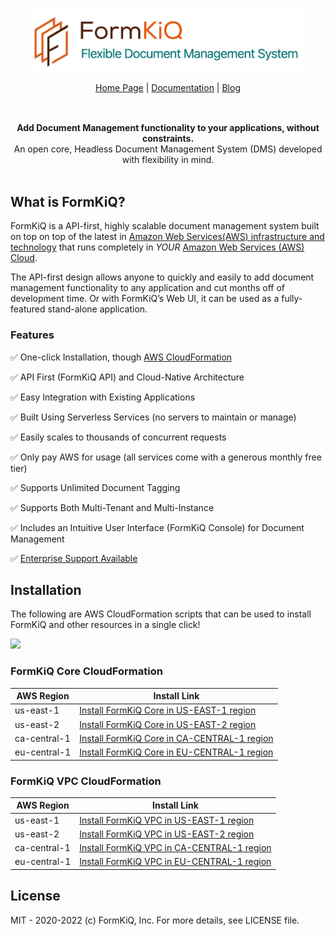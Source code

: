 <br/>

<div align="center" style="margin: 30px;">
<a href="https://formkiq.com/">
  <img src="https://github.com/formkiq/formkiq-core/raw/master/images/logo.png" style="width:600px;" align="center" />
</a>
<br />
<br />

<div align="center">
    <a href="https://formkiq.com">Home Page</a> |
    <a href="https://docs.formkiq.com">Documentation</a> | 
    <a href="https://blog.formkiq.com">Blog</a>
</div>
</div>

<br />

<div align="center"><strong>Add Document Management functionality to your  applications, without constraints.</strong><br>An open core, Headless Document Management System (DMS) developed with flexibility in mind.
<br />
<br />
</div>

## What is FormKiQ?

FormKiQ is a API-first, highly scalable document management system built on top on top of the latest in [Amazon Web Services(AWS) infrastructure and technology](https://aws.amazon.com) that runs completely in *YOUR* [Amazon Web Services (AWS) Cloud](https://aws.amazon.com).

The API-first design allows anyone to quickly and easily to add document management functionality to any application and cut months off of development time. Or with FormKiQ’s Web UI, it can be used as a fully-featured stand-alone application.


### Features

✅ One-click Installation, though [AWS CloudFormation](https://aws.amazon.com/cloudformation)

✅ API First (FormKiQ API) and Cloud-Native Architecture

✅ Easy Integration with Existing Applications

✅ Built Using Serverless Services (no servers to maintain or manage)

✅ Easily scales to thousands of concurrent requests

✅ Only pay AWS for usage (all services come with a generous monthly free tier)

✅ Supports Unlimited Document Tagging

✅ Supports Both Multi-Tenant and Multi-Instance

✅ Includes an Intuitive User Interface (FormKiQ Console) for Document Management

✅ [Enterprise Support Available](https://www.formkiq.com)

## Installation

The following are AWS CloudFormation scripts that can be used to install FormKiQ and other resources in a single click!

[<img src="https://github.com/formkiq/formkiq-core/blob/3b64a239b76426550408b40b43fd815b69292441/install-play.png">](https://www.youtube.com/watch?v=jVIK2ZJZsKE "Install FormKiQ Core into any AWS Account - Click to Watch!")

### FormKiQ Core CloudFormation

| AWS Region   | Install Link  |
| ------------- | -------------|
| us-east-1 | [Install FormKiQ Core in US-EAST-1 region](https://console.aws.amazon.com/cloudformation/home?region=us-east-1#/stacks/new?stackName=formkiq-core-prod&templateURL=https://formkiq-core-distribution-us-east-1.s3.amazonaws.com/1.9.0/template.yaml)
| us-east-2 | [Install FormKiQ Core in US-EAST-2 region](https://console.aws.amazon.com/cloudformation/home?region=us-east-2#/stacks/new?stackName=formkiq-core-prod&templateURL=https://formkiq-core-distribution-us-east-2.s3.amazonaws.com/1.9.0/template.yaml)
| ca-central-1| [Install FormKiQ Core in CA-CENTRAL-1 region](https://console.aws.amazon.com/cloudformation/home?region=ca-central-1#/stacks/new?stackName=formkiq-core-prod&templateURL=https://formkiq-core-distribution-ca-central-1.s3.amazonaws.com/1.9.0/template.yaml)
| eu-central-1| [Install FormKiQ Core in EU-CENTRAL-1 region](https://console.aws.amazon.com/cloudformation/home?region=eu-central-1#/stacks/new?stackName=formkiq-core-prod&templateURL=https://formkiq-core-distribution-eu-central-1.s3.amazonaws.com/1.9.0/template.yaml)

### FormKiQ VPC CloudFormation

| AWS Region   | Install Link  |
| ------------- | -------------|
| us-east-1 | [Install FormKiQ VPC in US-EAST-1 region](https://console.aws.amazon.com/cloudformation/home?region=us-east-1#/stacks/new?stackName=formkiq-vpc&templateURL=https://formkiq-core-distribution-us-east-1.s3.amazonaws.com/1.9.0/vpc.yaml)
| us-east-2 | [Install FormKiQ VPC in US-EAST-2 region](https://console.aws.amazon.com/cloudformation/home?region=us-east-2#/stacks/new?stackName=formkiq-vpc&templateURL=https://formkiq-core-distribution-us-east-2.s3.amazonaws.com/1.9.0/vpc.yaml)
| ca-central-1| [Install FormKiQ VPC in CA-CENTRAL-1 region](https://console.aws.amazon.com/cloudformation/home?region=ca-central-1#/stacks/new?stackName=formkiq-vpc&templateURL=https://formkiq-core-distribution-ca-central-1.s3.amazonaws.com/1.9.0/vpc.yaml)
| eu-central-1| [Install FormKiQ VPC in EU-CENTRAL-1 region](https://console.aws.amazon.com/cloudformation/home?region=eu-central-1#/stacks/new?stackName=formkiq-vpc&templateURL=https://formkiq-core-distribution-eu-central-1.s3.amazonaws.com/1.9.0/vpc.yaml)

## License

MIT - 2020-2022 (c) FormKiQ, Inc. For more details, see LICENSE file.
